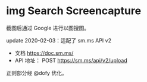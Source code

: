 # img Search Screencapture

截图后通过 Google 进行以图搜图。

update 2020-02-03：适配了 sm.ms API v2

- 文档 https://doc.sm.ms/
- API 地址： POST https://sm.ms/api/v2/upload

正则部分经 @dofy 优化。